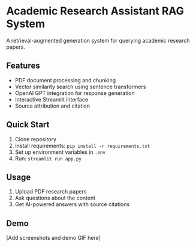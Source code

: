 # Academic Research Assistant RAG System

A retrieval-augmented generation system for querying academic research papers.

## Features
- PDF document processing and chunking
- Vector similarity search using sentence transformers
- OpenAI GPT integration for response generation
- Interactive Streamlit interface
- Source attribution and citation

## Quick Start
1. Clone repository
2. Install requirements: `pip install -r requirements.txt`
3. Set up environment variables in `.env`
4. Run: `streamlit run app.py`

## Usage
1. Upload PDF research papers
2. Ask questions about the content
3. Get AI-powered answers with source citations

## Demo
[Add screenshots and demo GIF here]
